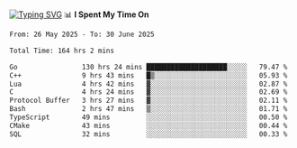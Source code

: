 <a href="https://git.io/typing-svg"><img src="https://readme-typing-svg.demolab.com?font=Fira+Code&weight=700&size=35&pause=2000&center=true&random=false&width=1000&height=250&lines=%F0%9D%98%9B%F0%9D%98%A9%F0%9D%98%A6+%F0%9D%98%AD%F0%9D%98%AA%F0%9D%98%A7%F0%9D%98%A6+%F0%9D%98%B0%F0%9D%98%A7+%F0%9D%98%B5%F0%9D%98%A9%F0%9D%98%AA%F0%9D%98%B4+%F0%9D%98%B8%F0%9D%98%B0%F0%9D%98%B3%F0%9D%98%AD%F0%9D%98%A5+%F0%9D%98%AA%F0%9D%98%B4+%F0%9D%98%B0%F0%9D%98%AF%F0%9D%98%AD%F0%9D%98%BA+%F0%9D%98%B5%F0%9D%98%A9%F0%9D%98%A6+%F0%9D%98%A6%F0%9D%98%AF%F0%9D%98%AB%F0%9D%98%B0%F0%9D%98%BA%F0%9D%98%AE%F0%9D%98%A6%F0%9D%98%AF%F0%9D%98%B5+%F0%9D%98%B0%F0%9D%98%A7+%F0%9D%98%A5%F0%9D%98%A6%F0%9D%98%A4%F0%9D%98%A6%F0%9D%98%B1%F0%9D%98%B5%F0%9D%98%AA%F0%9D%98%B0%F0%9D%98%AF" alt="Typing SVG" /></a>
📊 **I Spent My Time On** 

<!--START_SECTION:waka-->

```txt
From: 26 May 2025 - To: 30 June 2025

Total Time: 164 hrs 2 mins

Go                130 hrs 24 mins ████████████████████░░░░░   79.47 %
C++               9 hrs 43 mins   █▒░░░░░░░░░░░░░░░░░░░░░░░   05.93 %
Lua               4 hrs 42 mins   ▓░░░░░░░░░░░░░░░░░░░░░░░░   02.87 %
C                 4 hrs 24 mins   ▓░░░░░░░░░░░░░░░░░░░░░░░░   02.69 %
Protocol Buffer   3 hrs 27 mins   ▓░░░░░░░░░░░░░░░░░░░░░░░░   02.11 %
Bash              2 hrs 47 mins   ▒░░░░░░░░░░░░░░░░░░░░░░░░   01.71 %
TypeScript        49 mins         ░░░░░░░░░░░░░░░░░░░░░░░░░   00.50 %
CMake             43 mins         ░░░░░░░░░░░░░░░░░░░░░░░░░   00.44 %
SQL               32 mins         ░░░░░░░░░░░░░░░░░░░░░░░░░   00.33 %
```

<!--END_SECTION:waka-->
